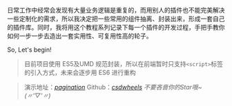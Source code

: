 日常工作中经常会发现有大量业务逻辑是重复的，而用别人的插件也不能完美解决一些定制化的需求，所以我决定把一些常用的组件抽离、封装出来，形成一套自己的插件库。同时，我将用这个教程系列记录下每一个插件的开发过程，手把手教你如何一步一步去造出一套实用性、可复用性高的轮子。

So, Let's begin!

> 目前项目使用 ES5及UMD 规范封装，所以在前端暂时只支持`<script>`标签的引入方式，未来会逐步用 ES6 进行重构

> 演示地址：*[pagination](https://csdoker.github.io/csdemos/pagination/)*
> Github：*[csdwheels](https://github.com/csdoker/csdwheels)*
> *不要吝啬你的Star哦~(〃'▽'〃)*
